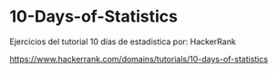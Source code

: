 # 10-Days-of-Statistics
Ejercicios del tutorial 10 días de estadistica por: HackerRank

https://www.hackerrank.com/domains/tutorials/10-days-of-statistics
